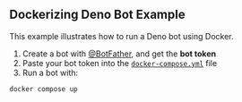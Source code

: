 ## Dockerizing Deno Bot Example

This example illustrates how to run a Deno bot using Docker.

1. Create a bot with [@BotFather](https://t.me/BotFather), and get the **bot
   token**
2. Paste your bot token into the
   [`docker-compose.yml`](./docker-compose.yml) file
3. Run a bot with:

```shell
docker compose up
```
